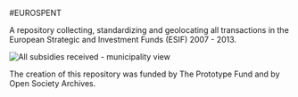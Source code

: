 #EUROSPENT

A repository collecting, standardizing and geolocating all transactions in the European Strategic and Investment Funds (ESIF) 2007 - 2013.

![All subsidies received - municipality view](eurospent/img/eurospent_server.png "All subsidies received - municipality view")

The creation of this repository was funded by The Prototype Fund and by Open Society Archives.